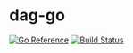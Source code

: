 # dag-go
[![Go Reference](https://pkg.go.dev/badge/github.com/seoyhaein/dag-go.svg)](https://pkg.go.dev/github.com/seoyhaein/dag-go)
[![Build Status](https://app.travis-ci.com/seoyhaein/dag-go.svg?branch=main)](https://app.travis-ci.com/seoyhaein/dag-go)
